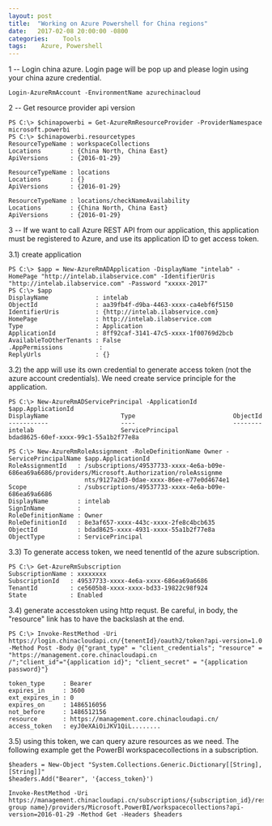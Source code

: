 ```yaml
---
layout: post
title:  "Working on Azure Powershell for China regions"
date:   2017-02-08 20:00:00 -0800
categories:    Tools
tags:    Azure, Powershell
---
```


1 -- Login china azure. Login page will be pop up and please login using your china azure credential.

```
Login-AzureRmAccount -EnvironmentName azurechinacloud
```

2 -- Get resource provider api version

```
PS C:\> $chinapowerbi = Get-AzureRmResourceProvider -ProviderNamespace microsoft.powerbi
PS C:\> $chinapowerbi.resourcetypes
ResourceTypeName : workspaceCollections
Locations        : {China North, China East}
ApiVersions      : {2016-01-29}

ResourceTypeName : locations
Locations        : {}
ApiVersions      : {2016-01-29}

ResourceTypeName : locations/checkNameAvailability
Locations        : {China North, China East}
ApiVersions      : {2016-01-29}
```

3 -- If we want to call Azure REST API from our application, this application must be registered to Azure, and use its application ID
to get access token. 


3.1) create application

```
PS C:\> $app = New-AzureRmADApplication -DisplayName "intelab" -HomePage "http://intelab.ilabservice.com" -IdentifierUris "http://intelab.ilabservice.com" -Password "xxxxx-2017"
PS C:\> $app
DisplayName             : intelab
ObjectId                : aa39fb4f-d9ba-4463-xxxx-ca4ebf6f5150
IdentifierUris          : {http://intelab.ilabservice.com}
HomePage                : http://intelab.ilabservice.com
Type                    : Application
ApplicationId           : 8ff92caf-3141-47c5-xxxx-1f00769d2bcb
AvailableToOtherTenants : False
.AppPermissions          :
ReplyUrls               : {}
```

3.2) the app will use its own credential to generate access token (not the azure account credentials). We need create service principle for the application.

```
PS C:\> New-AzureRmADServicePrincipal -ApplicationId $app.ApplicationId
DisplayName                    Type                           ObjectId
-----------                    ----                           --------
intelab                        ServicePrincipal               bdad8625-60ef-xxxx-99c1-55a1b2f77e8a

PS C:\> New-AzureRmRoleAssignment -RoleDefinitionName Owner -ServicePrincipalName $app.ApplicationId
RoleAssignmentId   : /subscriptions/49537733-xxxx-4e6a-b09e-686ea69a6686/providers/Microsoft.Authorization/roleAssignme
                     nts/9127a2d3-0dae-xxxx-86ee-e77e0d4674e1
Scope              : /subscriptions/49537733-xxxx-4e6a-b09e-686ea69a6686
DisplayName        : intelab
SignInName         :
RoleDefinitionName : Owner
RoleDefinitionId   : 8e3af657-xxxx-443c-xxxx-2fe8c4bcb635
ObjectId           : bdad8625-xxxx-4931-xxxx-55a1b2f77e8a
ObjectType         : ServicePrincipal

```

3.3) To generate access token, we need tenentId of the azure subscription.

```
PS C:\> Get-AzureRmSubscription
SubscriptionName : xxxxxxxx
SubscriptionId   : 49537733-xxxx-4e6a-xxxx-686ea69a6686
TenantId         : ce5605b8-xxxx-xxxx-bd33-19822c98f924
State            : Enabled
```

3.4) generate accesstoken using http requst. Be careful, in body, the "resource" link has to have the backslash at the end.

```
PS C:\> Invoke-RestMethod -Uri https://login.chinacloudapi.cn/{tenentId}/oauth2/token?api-version=1.0 
-Method Post -Body @{"grant_type" = "client_credentials"; "resource" = "https://management.core.chinacloudapi.cn
/";"client_id"="{application id}"; "client_secret" = "{application password}"}

token_type     : Bearer
expires_in     : 3600
ext_expires_in : 0
expires_on     : 1486516056
not_before     : 1486512156
resource       : https://management.core.chinacloudapi.cn/
access_token   : eyJ0eXAiOiJKV1QiL........
```

3.5) using this token, we can query azure resources as we need. The following example get the PowerBI workspacecollections in a subscription.

```
$headers = New-Object "System.Collections.Generic.Dictionary[[String],[String]]"
$headers.Add("Bearer", '{access_token}')

Invoke-RestMethod -Uri https://management.chinacloudapi.cn/subscriptions/{subscription_id}/resourceGroups/{resource group name}/providers/Microsoft.PowerBI/workspacecollections?api-version=2016-01-29 -Method Get -Headers $headers
```
